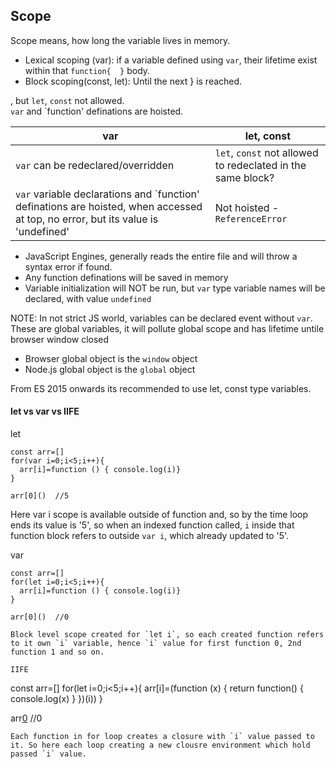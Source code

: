 ## Scope

Scope means, how long the variable lives in memory.


- Lexical scoping (var): if a variable defined using `var`, their lifetime exist within that `function{  }` body.
- Block scoping(const, let): Until the next } is reached.


, but `let`, `const` not allowed.  
`var` and `function' definations are hoisted.


var | let, const
------------ | -------------
`var` can be redeclared/overridden | `let`, `const` not allowed to redeclated in the same block?
`var` variable declarations and `function' definations are hoisted, when accessed at top, no error, but its value is 'undefined'| Not hoisted - `ReferenceError`

- JavaScript Engines, generally reads the entire file and will throw a syntax error if found.
- Any function definations will be saved in memory
- Variable initialization will NOT be run, but `var` type variable names will be declared, with value `undefined`

NOTE: 
In not strict JS world, variables can be declared event without `var`.  
These are global variables, it will pollute global scope and has lifetime untile browser window closed 
- Browser global object is the `window` object
- Node.js global object is the `global` object

From ES 2015 onwards its recommended to use let, const type variables.

#### let vs var vs IIFE

let
```
const arr=[]
for(var i=0;i<5;i++){
  arr[i]=function () { console.log(i)}
}

arr[0]()  //5 
```
Here var i scope is available outside of function and, so by the time loop ends its value is '5', so when an indexed function called, `i` inside that function block refers to outside `var i`, which already updated to '5'.

var
```
const arr=[]
for(let i=0;i<5;i++){
  arr[i]=function () { console.log(i)}
}

arr[0]()  //0  

Block level scope created for `let i`, so each created function refers to it own `i` variable, hence `i` value for first function 0, 2nd function 1 and so on. 

IIFE
```
const arr=[]
for(let i=0;i<5;i++){
  arr[i]=(function (x) {
            return function() { console.log(x) }
         })(i))
}

arr[0]()  //0  
```
Each function in for loop creates a closure with `i` value passed to it. So here each loop creating a new clousre environment which hold passed `i` value.

